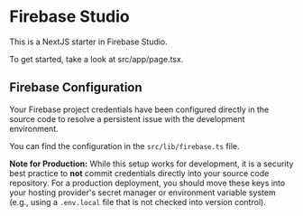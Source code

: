 # Firebase Studio

This is a NextJS starter in Firebase Studio.

To get started, take a look at src/app/page.tsx.

## Firebase Configuration

Your Firebase project credentials have been configured directly in the source code to resolve a persistent issue with the development environment.

You can find the configuration in the `src/lib/firebase.ts` file.

**Note for Production:** While this setup works for development, it is a security best practice to **not** commit credentials directly into your source code repository. For a production deployment, you should move these keys into your hosting provider's secret manager or environment variable system (e.g., using a `.env.local` file that is not checked into version control).
